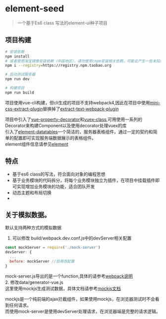 # element-seed

> 一个基于Es6 class 写法的element-ui种子项目

## 项目构建

``` bash
# 安装依赖
npm install
# 或者使用淘宝镜像安装依赖（中国地区），请勿使用cnpm安装相关依赖，可能会产生一些未知问题
npm i --registry=https://registry.npm.taobao.org

# 启动测试服务器
npm run dev

# 构建项目
npm run build
```

项目使用vue-cli构建，但cli生成的项目不支持webpack4,因此在项目中使用[mini-css-extract-plugin](https://github.com/webpack-contrib/mini-css-extract-plugin)替换掉了[extract-text-webpack-plugin](https://github.com/webpack-contrib/extract-text-webpack-plugin)  

项目中引入了[vue-property-decorator](https://github.com/kaorun343/vue-property-decorator)和[vuex-class](https://github.com/ktsn/vuex-class),可用使用一系列的Decorator来构建Component以及使用decorator处理vuex的库  
引入了[element-datatables](https://github.com/ldwqh0/element-datatables)一个简洁的，服务器表格组件，通过一定的契约和简单的配置即可实现服务端数据展示的表格组件。  
element组件信息请参见[element](http://element.eleme.io)

## 特点
* 基于es6 class的写法，符合面向对象的编程思想
* 基于业务模块的代码拆分，将每个业务模块独立为插件，在项目中挂载插件即可实现增加业务模块的功能，适合团队开发
* 动态主题和布局切换
* 

## 关于模拟数据。
默认支持两种方式的模拟数据
1. 可以修改 build/webpack.dev.conf.js中的devServer相关配置
```javascript
const mockServer = require('./mock-server')
devServer: {
  ...
  before: mockServer //启用改配置
}
```
mock-server.js导出的是一个function,具体的请参考[webpack说明](https://webpack.js.org/configuration/dev-server/#devserver-before)  
2. 修改data/generator-vue.js  
这里使用mockjs生成测试数据，具体文档请参考[mockjs文档](http://mockjs.com/)  

mockjs是一个纯前端的ajax拦截组件，如果使用mockjs，在浏览器测试时不会看到任何请求。  
而使用mock-server是使用devServer处理请求，在浏览器端是完整的请求逻辑。
